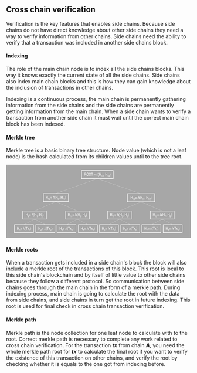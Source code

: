 ## Cross chain verification

Verification is the key features that enables side chains. Because side chains do not have direct knowledge about other side chains they need a way to verify information from other chains. Side chains need the ability to verify that a transaction was included in another side chains block.

#### Indexing 

The role of the main chain node is to index all the side chains blocks. This way it knows exactly the current state of all the side chains. Side chains also index main chain blocks and this is how they can gain knowledge about the inclusion of transactions in other chains.

Indexing is a continuous process, the main chain is permanently gathering information from the side chains and the side chains are permanently getting information from the main chain. When a side chain wants to verify a transaction from another side chain it must wait until the correct main chain block has been indexed.

#### Merkle tree

Merkle tree is a basic binary tree structure. Node value (which is not a leaf node) is the hash calculated from its children values until to the tree root.

 <p align="center">
    <img src="merkle.png" height="200">
</p>

#### Merkle roots

When a transaction gets included in a side chain's block the block will also include a merkle root of the transactions of this block. This root is local to this side chain's blockchain and by itself of little value to other side chains because they follow a different protocol. So communication between side chains goes through the main chain in the form of a merkle path. During indexing process, main chain is going to calculate the root with the data from side chains, and side chains in turn get the root in future indexing. This root is used for final check in cross chain transaction verification.

#### Merkle path

Merkle path is the node collection for one leaf node to calculate with to the root. Correct merkle path is necessary to complete any work related to cross chain verification. For the transaction ***tx*** from chain ***A***, you need the whole merkle path root for ***tx*** to calculate the final root if you want to verify the existence of this transaction on other chains, and verify the root by checking whether it is equals to the one got from indexing before.
